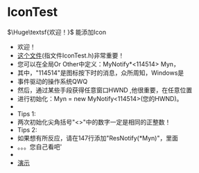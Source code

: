 # IconTest
  $\Huge\textsf{欢迎！}$
  能添加Icon
  * 欢迎！												
  * [这个文件](//github.com/Orlicz/IconTest/blob/main/IconTest/IconTest.h)(指文件IconTest.h)非常重要！					
  * 您可以在全局Or Other中定义：MyNotify*<114514> Myn，	
  * 其中，"114514"是图标按下时的消息，众所周知，Windows是	
  * 事件驱动的操作系统QWQ									
  * 然后，通过某些手段获得任意窗口HWND ,他很重要，在任意位置	
  * 进行初始化：Myn = new MyNotify<114514>(您的HWND)。	
  *														
  * Tips 1:												
  * 两次初始化尖角括号"<>"中的数字一定是相同的正整数！	
  * Tips 2:												
  * 如果想有所反应，请在147行添加"ResNotify(*Myn)"，里面	
  * 。。。您自己看吧'
  * 										
  * [演示](https://github.com/Orlicz/IconTest/raw/main/x64/Release/IconTest.exe)

